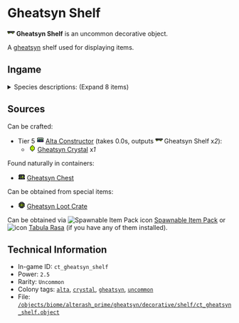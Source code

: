 # Gheatsyn Shelf

<img src="https://raw.githubusercontent.com/Ceterai/Enternia/main/objects/biome/alterash_prime/gheatsyn/decorative/shelf/icon.png" alt="Gheatsyn Shelf icon" loading="lazy" width="auto" height="16px"/> **Gheatsyn Shelf** is an uncommon decorative object.

A [gheatsyn](https://ceterai.github.io/MyEnternia/Wiki/Tags/Gheatsyn) shelf used for displaying items.

## Ingame

<details markdown="1"><summary>Species descriptions: (Expand 8 items)</summary>

- Alta: A mini shelf, that can be used as a walking platform. Gheatsyn here is purely decorative.
- Apex: It's a wall shelf.
- Avian: A simple wall shelf.
- Floran: Boring shelf.
- Glitch: Bored. A wall shelf.
- Human: It's a wall shelf.
- Hylotl: A blue wall shelf for displaying curios.
- Novakid: A blue wall shelf.

</details>

## Sources

Can be crafted:

- Tier 5 ![ ](https://raw.githubusercontent.com/Ceterai/Enternia/main/objects/alta/crafting/constructor/icon5.png) [Alta Constructor](https://ceterai.github.io/MyEnternia/Wiki/AltaConstructor) (takes 0.0s, outputs <img src="https://raw.githubusercontent.com/Ceterai/Enternia/main/objects/biome/alterash_prime/gheatsyn/decorative/shelf/icon.png" alt="Gheatsyn Shelf icon" loading="lazy" width="auto" height="16px"/> Gheatsyn Shelf x*2*):
  - <img src="https://raw.githubusercontent.com/Ceterai/Enternia/main/objects/biome/alterash_prime/gheatsyn/ct_gheatsyn_crystal/icon.png" alt="Gheatsyn Crystal icon" loading="lazy" width="auto" height="16px"/> [Gheatsyn Crystal](https://ceterai.github.io/MyEnternia/Wiki/GheatsynCrystal) x*1*

Found naturally in containers:

- <img src="https://raw.githubusercontent.com/Ceterai/Enternia/main/objects/biome/alterash_prime/gheatsyn/decorative/chest/icon.png" alt="Gheatsyn Chest icon" loading="lazy" width="auto" height="16px"/> [Gheatsyn Chest](https://ceterai.github.io/MyEnternia/Wiki/GheatsynChest)

Can be obtained from special items:

- <img src="https://raw.githubusercontent.com/Ceterai/Enternia/main/items/active/alta/loot/biome/ct_gheatsyn_loot.png" alt="Gheatsyn Loot Crate icon" loading="lazy" width="auto" height="16px"/> [Gheatsyn Loot Crate](https://ceterai.github.io/MyEnternia/Wiki/GheatsynLootCrate)

Can be obtained via <img src="https://raw.githubusercontent.com/Silverfeelin/Starbound-SpawnableItemPack/master/interface/sip/iconSmall.png" alt="Spawnable Item Pack icon" width="18" height="14"/> [Spawnable Item Pack](https://steamcommunity.com/sharedfiles/filedetails/?id=733665104) or <img src="https://steamuserimages-a.akamaihd.net/ugc/263843960696222713/3EC9A7C005541F7D577EBCB8C5736B4EFC9973D6/" alt="icon" width="8" height="12"/> [Tabula Rasa](https://community.playstarbound.com/resources/the-tabula-rasa.3222/) (if you have any of them installed).

## Technical Information

- In-game ID: `ct_gheatsyn_shelf`
- Power: `2.5`
- Rarity: `Uncommon`
- Colony tags: [`alta`](https://ceterai.github.io/MyEnternia/Wiki/Tags/Alta), [`crystal`](https://ceterai.github.io/MyEnternia/Wiki/Tags/Crystal), [`gheatsyn`](https://ceterai.github.io/MyEnternia/Wiki/Tags/Gheatsyn), [`uncommon`](https://ceterai.github.io/MyEnternia/Wiki/Tags/Uncommon)
- File: [`/objects/biome/alterash_prime/gheatsyn/decorative/shelf/ct_gheatsyn_shelf.object`](https://github.com/Ceterai/Enternia/blob/main/objects/biome/alterash_prime/gheatsyn/decorative/shelf/ct_gheatsyn_shelf.object)
